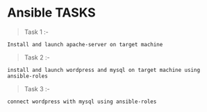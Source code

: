 # Ansible TASKS 

> Task 1 :-

```Install and launch apache-server on target machine ```

> Task 2 :-

```install and launch wordpress and mysql on target machine using ansible-roles ```

> Task 3 :-

``` connect wordpress with mysql using ansible-roles ```

